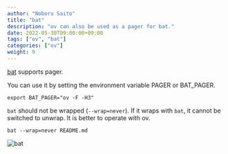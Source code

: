 ```yaml
---
author: "Noboru Saito"
title: "bat"
description: "ov can also be used as a pager for bat."
date: 2022-05-30T09:00:00+09:00
tags: ["ov", "bat"]
categories: ["ov"]
weight: 9
---
```


[bat](https://github.com/sharkdp/bat) supports pager.

You can use it by setting the environment variable PAGER or BAT_PAGER.

```console
export BAT_PAGER="ov -F -H3"
```

`bat` should not be wrapped (`--wrap=never`).
If it wraps with `bat`, it cannot be switched to unwrap.
It is better to operate with ov.

```console
bat --wrap=never README.md
```

![bat](/ov/bat.png)
